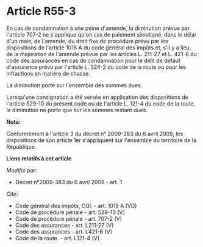 # Article R55-3

En cas de condamnation à une peine d'amende, la diminution prévue par l'article 707-2 ne s'applique qu'en cas de paiement
simultané, dans le délai d'un mois, de l'amende, du droit fixe de procédure prévu par les dispositions de l'article 1018 A du
code général des impôts et, s'il y a lieu, de la majoration de l'amende prévue par les articles L. 211-27 et L. 421-8 du code
des assurances en cas de condamnation pour le délit de défaut d'assurance prévu par l'article L. 324-2 du code de la route ou
pour les infractions en matière de chasse. 

La diminution porte sur l'ensemble des sommes dues. 

Lorsqu'une consignation a été versée en application des dispositions de l'article 529-10 du présent code ou de l'article L.
121-4 du code de la route, la diminution ne porte que sur les sommes restant dues.

**Nota:**

Conformément à l'article 3 du décret n° 2009-383 du 6 avril 2009, les dispositions de son article 1er s'appliquent sur
l'ensemble du territoire de la République.

**Liens relatifs à cet article**

_Modifié par_:

  - Décret n°2009-383 du 6 avril 2009 - art. 1

_Cite_:

  - Code général des impôts, CGI. - art. 1018 A (VD)
  - Code de procédure pénale - art. 529-10 (V)
  - Code de procédure pénale - art. 707-2 (V)
  - Code des assurances - art. L211-27 (V)
  - Code des assurances - art. L421-8 (V)
  - Code de la route. - art. L121-4 (V)
